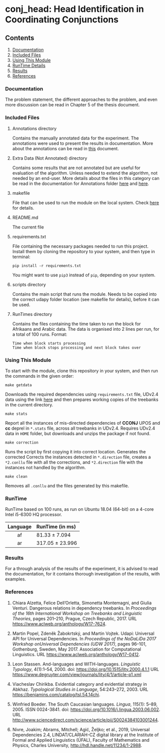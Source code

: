 <h1>conj_head: Head Identification in Coordinating Conjunctions</h1>

<h2>Contents</h2>

1. [Documentation](#documentation)
2. [Included Files](#included-files)
3. [Using This Module](#using-this-module)
4. [RunTime Details](#runtime)
5. [Results](#results)
6. [References](#references)

<h3>Documentation</h3>

The problem statement, the different approaches to the problem, and even more discussion can be 
read in Chapter 5 of the thesis document. 

[//]: # "[thesis document](../docs/thesis.pdf)."

<h3>Included Files</h3>

1. Annotations directory  

    Contains the manually annotated data for the experiment. The annotations were used
    to present the results in documentation. More about the annotations can be read in
    [this](Annotations/README.md) document.
    
2. Extra Data (Not Annotated) directory

    Contains some results that are not annotated but are useful for evaluation of the algorithm.
    Unless needed to extend the algorithm, not needed by an end-user. More details about the files in this category can
    be read in the documentation for Annotations folder [here](Annotations/README.md#unhandledNonProj.list) and 
    [here](Annotations/README.md#unhandledFinal.list).

2. makefile  

    File that can be used to run the module on the local system. Check [here](#using-this-module)
    for details.
 
3. README.md  

    The current file

4. requirements.txt  

    File containing the necessary packages needed to run this project.
    Install them by cloning the repository to your system, and then type in terminal:
    
    ```pip install -r requirements.txt```

    You might want to use `pip3` instead of `pip`, depending on your system.

5. scripts directory  

    Contains the main script that runs the module. Needs to be copied into the correct
    udapy folder location (see makefile for details), before it can be used.

6. RunTimes directory  

    Contains the files containing the time taken to run the block for Afrikaans and Arabic data. The data is organised into 2 lines per run, for a total of 100 runs. Format:

    ```
    Time when block starts processing
    Time when block stops processing and next block takes over
    ```

<h3>Using This Module</h3>

To start with the module, clone this repository in your system, and then run the commands in the given order:

    make getdata
 Downloads the required dependencies using `requirements.txt` file, UDv2.4 data using the link
 [here](https://lindat.mff.cuni.cz/repository/xmlui/handle/11234/1-2988) and then prepares working 
 copies of the treebanks in the current directory.
 
    make stats
 Report all the instances of mis-directed dependencies of <b>CCONJ</b> UPOS and <b>cc</b> deprel
in `*.stats` file, across all treebanks in UDv2.4. Requires UDv2.4 data in `HOME` folder, but downloads and unzips the package 
if not found.
 
    make correction
Runs the script by first copying it into correct location. Generates the corrected Corrects the instances detected in `*.direction` file, creates a `*2.conllu` file with all the corrections, and 
 `*2.direction` file with the instances not handled by the algorithm.
 
    make clean
  Removes all `.conllu` and the files generated by this makefile.

<h3>RunTime</h3>

RunTime based on 100 runs, as run on Ubuntu 18.04 (64-bit) on a 4-core Intel i5-6300 HQ processor.

| Language | RunTime (in ms) |
|:---------:|:-------|
| af |  81.33 ± 7.094 |
| ar | 317.05 ± 23.996 |

<h3>Results</h3>

For a through analysis of the results of the experiment, it is advised to read the 
documentation, for it contains thorough investigation of the results, with examples. 

<h3>References</h3>

1. Chiara Alzetta, Felice Dell’Orletta, Simonetta Montemagni, and Giulia Venturi. Dangerous relations in dependency 
treebanks. In <i>Proceedings of the 16th International Workshop on Treebanks and Linguistic Theories</i>, pages 201–210,
Prague, Czech Republic, 2017. URL https://www.aclweb.org/anthology/W17-7624.

2. Martin Popel, Zdeněk Žabokrtský, and Martin Vojtek. Udapi: Universal API for Universal Dependencies.
In <i>Proceedings of the NoDaLiDa 2017 Workshop onUniversal Dependencies (UDW 2017)</i>, pages 96–101, Gothenburg, Sweden, May 2017.
 Association for Computational Linguistics. URL https://www.aclweb.org/anthology/W17-0412.

3. Leon Stassen. And-languages and WITH-languages. <i>Linguistic Typology</i>, 4(1):1–54, 2000. 
doi: https://doi.org/10.1515/lity.2000.4.1.1 URL 
https://www.degruyter.com/view/journals/lity/4/1/article-p1.xml

4. Viacheslav Chirikba. Evidential category and evidential strategy in Abkhaz.
<i>Typological Studies in Language</i>, 54:243–272, 2003. URL 
https://benjamins.com/catalog/tsl.54.14chi.

5. Winfried Boeder. The South Caucasian languages. <i>Lingua</i>, 115(1):
5–89, 2005. ISSN 0024-3841. doi: https://doi.org/10.1016/j.lingua.2003.06.002. 
URL http://www.sciencedirect.com/science/article/pii/S0024384103001244.

6. Nivre, Joakim; Abrams, Mitchell; Agić, Željko; et al., 2019, 
  Universal Dependencies 2.4, LINDAT/CLARIAH-CZ digital library at the Institute of Formal and Applied Linguistics (ÚFAL), Faculty of Mathematics and Physics, Charles University, 
  http://hdl.handle.net/11234/1-2988.
